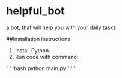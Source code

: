 # helpful_bot
a bot, that will help you with your daily tasks

##Installation instructions

1) Install Python.
2) Run code with command:

' ' 'bash
python main.py
' ' '
